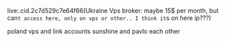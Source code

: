 
live:.cid.2c7d529c7e64f66(Ukraine Vps broker: maybe 15$ per month, but can`t access here, only on vps or other.. I think it`s on here ip???)


poland vps and link accounts sunshine and pavlo each other

